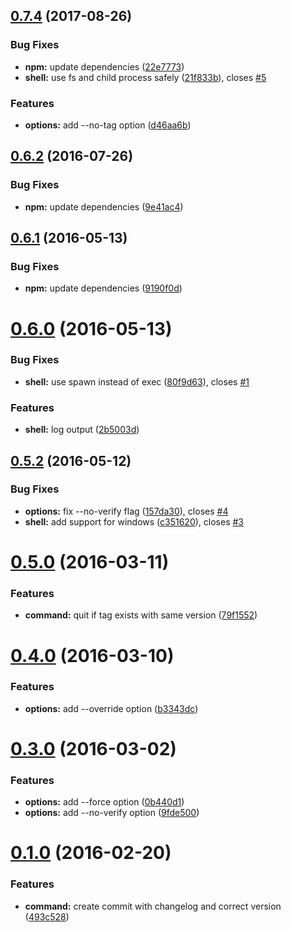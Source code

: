 <a name="0.7.4"></a>
## [0.7.4](https://github.com/jamiemason/commit-release/compare/0.6.2...0.7.4) (2017-08-26)


### Bug Fixes

* **npm:** update dependencies ([22e7773](https://github.com/jamiemason/commit-release/commit/22e7773))
* **shell:** use fs and child process safely ([21f833b](https://github.com/jamiemason/commit-release/commit/21f833b)), closes [#5](https://github.com/jamiemason/commit-release/issues/5)


### Features

* **options:** add --no-tag option ([d46aa6b](https://github.com/jamiemason/commit-release/commit/d46aa6b))



<a name="0.6.2"></a>
## [0.6.2](https://github.com/jamiemason/commit-release/compare/0.6.1...0.6.2) (2016-07-26)


### Bug Fixes

* **npm:** update dependencies ([9e41ac4](https://github.com/jamiemason/commit-release/commit/9e41ac4))



<a name="0.6.1"></a>
## [0.6.1](https://github.com/jamiemason/commit-release/compare/0.6.0...0.6.1) (2016-05-13)


### Bug Fixes

* **npm:** update dependencies ([9190f0d](https://github.com/jamiemason/commit-release/commit/9190f0d))



<a name="0.6.0"></a>
# [0.6.0](https://github.com/jamiemason/commit-release/compare/0.5.2...0.6.0) (2016-05-13)


### Bug Fixes

* **shell:** use spawn instead of exec ([80f9d63](https://github.com/jamiemason/commit-release/commit/80f9d63)), closes [#1](https://github.com/jamiemason/commit-release/issues/1)


### Features

* **shell:** log output ([2b5003d](https://github.com/jamiemason/commit-release/commit/2b5003d))



<a name="0.5.2"></a>
## [0.5.2](https://github.com/jamiemason/commit-release/compare/0.5.0...0.5.2) (2016-05-12)


### Bug Fixes

* **options:** fix --no-verify flag ([157da30](https://github.com/jamiemason/commit-release/commit/157da30)), closes [#4](https://github.com/jamiemason/commit-release/issues/4)
* **shell:** add support for windows ([c351620](https://github.com/jamiemason/commit-release/commit/c351620)), closes [#3](https://github.com/jamiemason/commit-release/issues/3)



<a name="0.5.0"></a>
# [0.5.0](https://github.com/jamiemason/commit-release/compare/0.4.0...0.5.0) (2016-03-11)


### Features

* **command:** quit if tag exists with same version ([79f1552](https://github.com/jamiemason/commit-release/commit/79f1552))



<a name="0.4.0"></a>
# [0.4.0](https://github.com/jamiemason/commit-release/compare/0.3.0...0.4.0) (2016-03-10)


### Features

* **options:** add --override option ([b3343dc](https://github.com/jamiemason/commit-release/commit/b3343dc))



<a name="0.3.0"></a>
# [0.3.0](https://github.com/jamiemason/commit-release/compare/0.1.0...0.3.0) (2016-03-02)


### Features

* **options:** add --force option ([0b440d1](https://github.com/jamiemason/commit-release/commit/0b440d1))
* **options:** add --no-verify option ([9fde500](https://github.com/jamiemason/commit-release/commit/9fde500))



<a name="0.1.0"></a>
# [0.1.0](https://github.com/jamiemason/commit-release/compare/493c528...0.1.0) (2016-02-20)


### Features

* **command:** create commit with changelog and correct version ([493c528](https://github.com/jamiemason/commit-release/commit/493c528))



